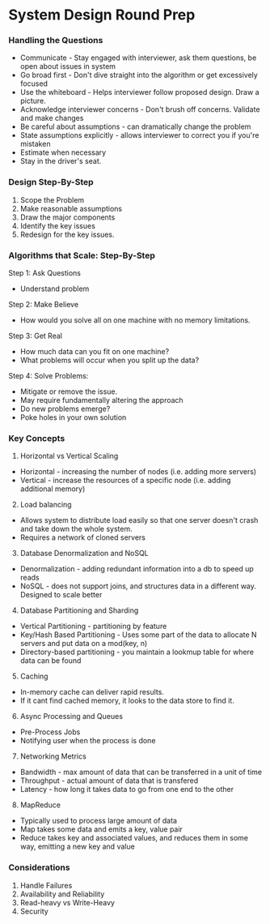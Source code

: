 # System Design Round Prep


### Handling the Questions
* Communicate - Stay engaged with interviewer, ask them questions, be open about issues in system
* Go broad first - Don't dive straight into the algorithm or get excessively focused
* Use the whiteboard - Helps interviewer follow proposed design. Draw a picture.
* Acknowledge interviewer concerns - Don't brush off concerns. Validate and make changes
* Be careful about assumptions - can dramatically change the problem
* State assumptions explicitly - allows interviewer to correct you if you're mistaken
* Estimate when necessary
* Stay in the driver's seat.


### Design Step-By-Step

1. Scope the Problem
2. Make reasonable assumptions
3. Draw the major components
4. Identify the key issues
5. Redesign for the key issues.

### Algorithms that Scale: Step-By-Step
Step 1: Ask Questions
* Understand problem

Step 2: Make Believe
* How would you solve all on one machine with no memory limitations.

Step 3: Get Real
* How much data can you fit on one machine?
* What problems will occur when you split up the data?

Step 4: Solve Problems:
* Mitigate or remove the issue.
* May require fundamentally altering the approach
* Do new problems emerge?
* Poke holes in your own solution


### Key Concepts

1. Horizontal vs Vertical Scaling
  * Horizontal - increasing the number of nodes (i.e. adding more servers)
  * Vertical - increase the resources of a specific node (i.e. adding additional memory)
2. Load balancing
  * Allows system to distribute load easily so that one server doesn't crash and take down the whole system.
  * Requires a network of cloned servers
3. Database Denormalization and NoSQL
  * Denormalization - adding redundant information into a db to speed up reads
  * NoSQL - does not support joins, and structures data in a different way. Designed to scale better
4. Database Partitioning and Sharding
  * Vertical Partitioning - partitioning by feature
  * Key/Hash Based Partitioning - Uses some part of the data to allocate N servers and put data on a mod(key, n)
  * Directory-based partitioning - you maintain a lookmup table for where data can be found
5. Caching
  * In-memory cache can deliver rapid results.
  * If it cant find cached memory, it looks to the data store to find it.
6. Async Processing and Queues
  * Pre-Process Jobs
  * Notifying user when the process is done
7. Networking Metrics
  * Bandwidth - max amount of data that can be transferred in a unit of time
  * Throughput - actual amount of data that is transfered
  * Latency - how long it takes data to go from one end to the other
8. MapReduce
  * Typically used to process large amount of data
  * Map takes some data and emits a key, value pair
  * Reduce takes key and associated values, and reduces them in some way, emitting a new key and value

### Considerations
1. Handle Failures
2. Availability and Reliability
3. Read-heavy vs Write-Heavy
4. Security